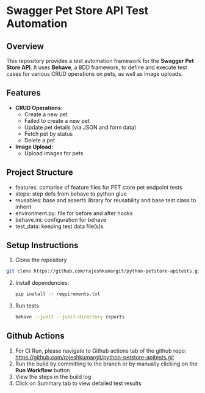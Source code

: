 # Swagger Pet Store API Test Automation

## Overview

This repository provides a test automation framework for the **Swagger Pet Store API**. It uses **Behave**, a BDD framework, to define and execute test cases for various CRUD operations on pets, as well as image uploads.

## Features

- **CRUD Operations:**
  - Create a new pet
  - Failed to create a new pet
  - Update pet details (via JSON and form data)
  - Fetch pet by status
  - Delete a pet
- **Image Upload:**
  - Upload images for pets

## Project Structure

* features: comprise of feature files for PET store pet endpoint tests
* steps: step defs from behave to python glue
* reusables: base and asserts library for reusability and base test class to inherit
* environment.py: file for before and after hooks
* behave.ini: configuration for behave
* test_data: keeping test data file(s)s



## Setup Instructions

1. Clone the repository
  ```bash
  git clone https://github.com/rajeshkumargit/python-petstore-apitests.git
  ```
2. Install dependencies:
   ```bash
   pip install -r requirements.txt
    ```
3. Run tests
   ```bash
   behave --junit --junit-directory reports
   ```

## Github Actions

1. For CI Run, please navigate to Github actions tab of the github repo: https://github.com/rajeshkumargit/python-petstore-apitests.git
2. Run the build by committing to the branch or by manually clicking on the **Run Workflow** button
3. View the steps in the build log
4. Click on Summary tab to view detailed test results

